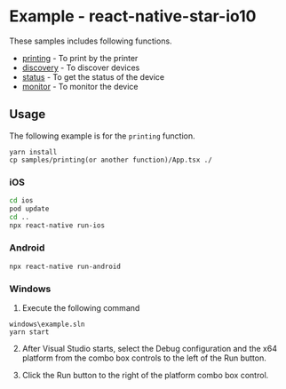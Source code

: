 # Example - react-native-star-io10

These samples includes following functions.

* [printing](https://github.com/star-micronics/react-native-star-io10/tree/master/example/samples/printing) - To print by the printer
* [discovery](https://github.com/star-micronics/react-native-star-io10/tree/master/example/samples/discovery) - To discover devices
* [status](https://github.com/star-micronics/react-native-star-io10/tree/master/example/samples/status) - To get the status of the device
* [monitor](https://github.com/star-micronics/react-native-star-io10/tree/master/example/samples/monitor) - To monitor the device

## Usage

The following example is for the `printing` function.

```
yarn install
cp samples/printing(or another function)/App.tsx ./
```

### iOS

```bash
cd ios
pod update
cd ..
npx react-native run-ios
```

### Android

```
npx react-native run-android
```

### Windows

1. Execute the following command

```
windows\example.sln
yarn start
```

2. After Visual Studio starts, select the Debug configuration and the x64 platform from the combo box controls to the left of the Run button.

3. Click the Run button to the right of the platform combo box control.
